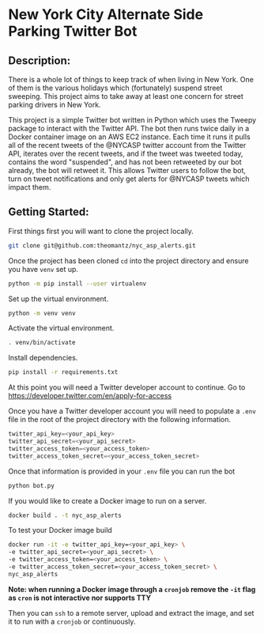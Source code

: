 # New York City Alternate Side Parking Twitter Bot

## Description:
There is a whole lot of things to keep track of when living in New York. One of them is the various holidays which (fortunately) suspend street sweeping. This project aims to take away at least one concern for street parking drivers in New York. 

This project is a simple Twitter bot written in Python which uses the Tweepy package to interact with the Twitter API. The bot then runs twice daily in a Docker container image on an AWS EC2 instance. Each time it runs it pulls all of the recent tweets of the @NYCASP twitter account from the Twitter API, iterates over the recent tweets, and if the tweet was tweeted today, contains the word "suspended", and has not been retweeted by our bot already, the bot will retweet it. This allows Twitter users to follow the bot, turn on tweet notifications and only get alerts for @NYCASP tweets which impact them.

## Getting Started:

First things first you will want to clone the project locally.

```sh
git clone git@github.com:theomantz/nyc_asp_alerts.git
```

Once the project has been cloned `cd` into the project directory and ensure you have `venv` set up.

```sh
python -m pip install --user virtualenv
```
Set up the virtual environment.

```sh
python -m venv venv
```

Activate the virtual environment.

```sh
. venv/bin/activate
```

Install dependencies.

```sh
pip install -r requirements.txt
```

At this point you will need a Twitter developer account to continue. Go to https://developer.twitter.com/en/apply-for-access 

Once you have a Twitter developer account you will need to populate a `.env` file in the root of the project directory with the following information.

```py
twitter_api_key=<your_api_key>
twitter_api_secret=<your_api_secret>
twitter_access_token=<your_access_token>
twitter_access_token_secret=<your_access_token_secret>
```

Once that information is provided in your `.env` file you can run the bot

```py
python bot.py
```

If you would like to create a Docker image to run on a server.

```sh
docker build . -t nyc_asp_alerts
```

To test your Docker image build
```sh
docker run -it -e twitter_api_key=<your_api_key> \
-e twitter_api_secret=<your_api_secret> \
-e twitter_access_token=<your_access_token> \
-e twitter_access_token_secret=<your_access_token_secret> \
nyc_asp_alerts 
```
**Note: when running a Docker image through a `cronjob` remove the `-it` flag as `cron` is not interactive nor supports TTY**

Then you can `ssh` to a remote server, upload and extract the image, and set it to run with a `cronjob` or continuously.